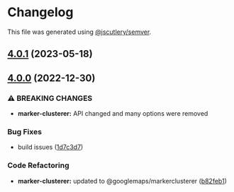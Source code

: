 # Changelog

This file was generated using [@jscutlery/semver](https://github.com/jscutlery/semver).

## [4.0.1](https://github.com/ng-maps/ng-maps/compare/marker-clusterer/4.0.0...marker-clusterer/4.0.1) (2023-05-18)

## [4.0.0](https://github.com/ng-maps/ng-maps/compare/marker-clusterer/3.0.0...marker-clusterer/4.0.0) (2022-12-30)


### ⚠ BREAKING CHANGES

* **marker-clusterer:** API changed and many options were removed

### Bug Fixes

* build issues ([1d7c3d7](https://github.com/ng-maps/ng-maps/commit/1d7c3d7e3c1ebef586a4249cfb8add671f610529))


### Code Refactoring

* **marker-clusterer:** updated to @googlemaps/markerclusterer ([b82feb1](https://github.com/ng-maps/ng-maps/commit/b82feb16113e83258132c58fc329eec4dd99c76e))
